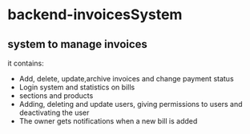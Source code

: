 # backend-invoicesSystem
## system to manage invoices 
it contains:

* Add, delete, update,archive invoices and change payment status
* Login system and statistics on bills
* sections and products
* Adding, deleting and update users, giving permissions to users and deactivating the user
* The owner gets notifications when a new bill is added

